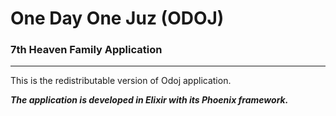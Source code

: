 # One Day One Juz (ODOJ)

### 7th Heaven Family Application

___

This is the redistributable version of Odoj application.

***The application is developed in Elixir with its Phoenix framework.***

